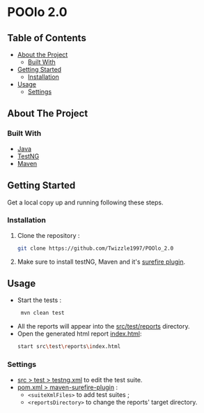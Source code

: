 # POOlo 2.0 

<!-- TABLE OF CONTENTS -->
## Table of Contents

* [About the Project](#about-the-project)
  * [Built With](#built-with)
* [Getting Started](#getting-started)
  * [Installation](#installation)
* [Usage](#usage)
  * [Settings](#settings)

<!-- ABOUT THE PROJECT -->
## About The Project

### Built With

* [Java](https://www.java.com/fr/)
* [TestNG](https://testng.org/doc/)
* [Maven](https://maven.apache.org/)

<!-- GETTING STARTED -->
## Getting Started

Get a local copy up and running following these steps.

### Installation

1. Clone the repository :

    ```sh
    git clone https://github.com/Twizzle1997/POOlo_2.0
    ```
    
2. Make sure to install testNG, Maven and it's [surefire plugin](https://maven.apache.org/surefire/maven-surefire-plugin/).


<!-- USAGE EXAMPLES -->
## Usage

* Start the tests :
    ```sh
     mvn clean test
    ```
* All the reports will appear into the [src/test/reports](https://github.com/Twizzle1997/POOlo_2.0/blob/main/src/test/reports) directory.  
* Open the generated html report [index.html](https://github.com/Twizzle1997/POOlo_2.0/blob/main/src/test/reports/index.html):
    ```sh
    start src\test\reports\index.html
    ```

### Settings
* [src > test > testng.xml](https://github.com/Twizzle1997/POOlo_2.0/blob/main/src/test/testng.xml) to edit the test suite.   
* [pom.xml > maven-surefire-plugin](https://github.com/Twizzle1997/POOlo_2.0/blob/main/pom.xml) :  
   - ```<suiteXmlFiles>``` to add test suites ;  
   - ```<reportsDirectory>``` to change the reports' target directory.
